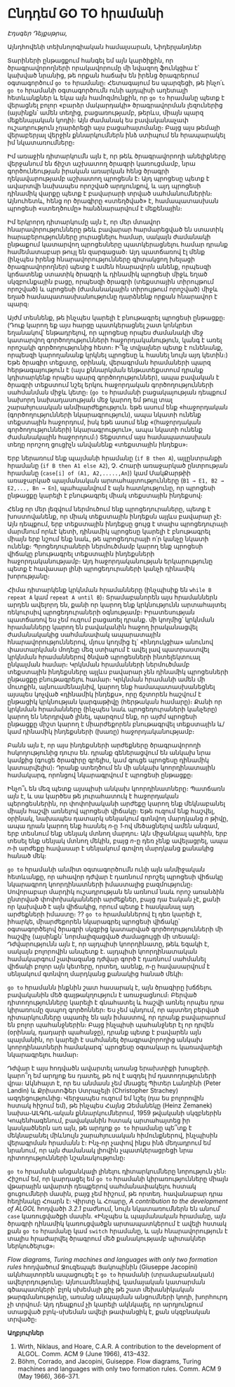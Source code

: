 
# Ընդդեմ GO TO հրամանի

_Էդսգեր Դեյքսթրա_,

Այնդհովենի տեխնոլոգիական համալսարան, Նիդերլանդներ

Տարիների ընթացքում հանգել եմ այն կարծիքին, որ ծրագրավորողների որակավորումը մի նվազող ֆունկցիա է՝ կախված նրանից, թե որքան հաճախ են իրենց ծրագրերում օգտագործում `go to` հրամանը։ Հետագայում ես պարզեցի, թե ինչո՛ւ `go to` հրամանի օգտագործումն ունի այդպիսի աղետալի հետևանքներ և եկա այն համոզմունքին, որ `go to` հրամանը պետք է վերացնել բոլոր «բարձր մակարդակի» ծրագրավորման լեզուներից (այսինքն՝ ամեն տեղից, բացառությամբ, թերևս, միայն պարզ մեքենայական կոդի)։ Այն ժամանակ ես բավականաչափ ուշադրություն չդարձրեցի այս բացահայտմանը։ Բայց այս թեմայի վերաբերյալ վերջին քննարկումներն ինձ ստիպում են հրապարակել իմ նկատառումները։

Իմ առաջին դիտարկումն այն է, որ թեև ծրագրավորողի անելիքները վերջանում են ճիշտ աշխատող ծրագրի կառուցմամբ, նրա գործունեության իրական առարկան հենց ծրագրի ղեկավարությամբ աշխատող պրոցեսն է։ Այդ պրոցեսը պետք է ավարտվի նախապես որոշված արդյունքով, և այդ պրոցեսի դինամիկ վարքը պետք է բավարարի տրված սահմանումներին։ Այնուհետև, հենց որ ծրագիրը «ստեղծված» է, համապատասխան պրոցեսի «ստեղծումը» հանձնարարվում է մեքենային։

Իմ երկրորդ դիտարկումը այն է, որ մեր մտավոր հնարավորությունները թեև բավարար հարմարեցված են ստատիկ հարաբերությունները յուրացնելու համար, սակայն ժամանակի ընթաքում կատարվող պրոցեսները պատկերացնելու համար դրանք համեմատաբար թույլ են զարգացած։ Այդ պատճառով էլ մենք (ինչպես իրենց հնարավորությունները գիտակցող խելացի ծրագրավորողներ) պետք է ամեն հնարավորն անենք, որպեսզի կրճատենք ստատիկ ծրագրի և դինամիկ պրոցեսի միջև եղած սկզբունքային բացը, որպեսզի ծրագրի (տեքստային տիրույթում որոշված) և պրոցեսի (ժամանակային տիրույթում որոշված) միջև եղած համապատասխանությունը դարձնենք որքան հնարավոր է պարզ։

Այժմ տեսնենք, թե ինչպես կարելի է բնութագրել պրոցեսի ընթացքը։ (Դուք կարող եք այս հարցը պատկերացնել շատ կոնկրետ եղանակով՝ ենթադրելով, որ պրոցեսը որպես ժամանակի մեջ կատարվող գործողությունների հաջորդականություն, կանգ է առել որոշակի գործողությունից հետո։ Ի՞նչ տվյալներ պետք է ունենանք, որպեսզի կարողանանք կրկնել պրոցեսը և հասնել նույն այդ կետին։) Եթե ծրագիր տեքստը, օրինակ, վերագրման հրամաների պարզ հերթագայություն է (այս քննարկման ենթատեքստում դրանք կդիտարկենք որպես պարզ գործողություններ), ապա բավական է ծրագրի տեքստում նշել երկու հաջորդական գործողությունների սահմանման միջև կետը։ (`go to` հրամանի բացակայության դեպքում նախորդ նախադասության մեջ կարող եմ թույլ տալ շարահյուսական անմիարժեքություն․ եթե ասում ենք «հաջորդական (գործողությունների նկարագրություն), ապա նկատի ունենք տեքստային հաջորդում, իսկ եթե ասում ենք «(հաջորդական գործողությունների) նկարագրություն», ապա նկատի ունենք ժամանակային հաջորդում։) Տեքստում այս համապատասխան տեղը որոշող ցուցիչն անվանենք «տեքստային ինդեքս»։

Երբ ներառում ենք պայմանի հրամանը (`if B then A`), այլընտրանքի հրամանը (`if B then A1 else A2`), Չ. Հոարի առաջարկած ընտրության հրամանը (`case[i] of (A1, A2,.....,An`)) կամ ՄակՔարթիի առաջարկած պայմանական արտահայտությունները (`B1 → E1, B2 → E2,..., Bn → En`), պահպանվում է այն հատկությունը, որ պրոցեսի ընթացքը կարելի է բնութագրել միակ տեքստային ինդեքսով։

Հենց որ մեր լեզվում ներմուծում ենք պրոցեդուրաները, պետք է խոստովանենք, որ միակ տեքստային ինդեքսն այլևս բավարար չէ։ Այն դեպքում, երբ տեքստային ինդեքսը ցույց է տալիս պրոցեդուրայի մարմնում որևէ կետի, դինամիկ պրոցեսը կարելի է բնութագրել միայն երբ նշում ենք նաև, թե պրոցեդուրայի ո՛ր կանչը նկատի ունենք։ Պրոցեդուրաների ներմուծմամբ կարող ենք պրոցեսի վիճակը բնութագրել տեքստային ինդեքսների հաջորդականությամբ։ Այդ հաջորդականության երկարությունը պետք է հավասար լինի պրոցեդուրաների կանչի դինամիկ խորությանը։

Հիմա դիտարկենք կրկնման հրամանները (ինչպիսիք են `while B repeat A` կամ `repeat A until B`)։ Տրամաբանորեն այս հրամաններն արդեն ավելորդ են, քանի որ կարող ենք կրկնությունն արտահայտել ռեկուրսիվ պրոցեդուրաների օգնությամբ։ Իրատեսության պատճառով ես չեմ ուզում բացառել դրանք․ մի կողմից՝ կրկնման հրամանները կարող են բավականին հաջող իրականացվել ժամանակակից սահմանափակ ապարատային հնարավորություններով, մյուս կողմից էլ` «ինդուկցիա» անունով փաստարկման մոդելը մեզ ստիպում է ավել լավ պատրաստվել կրկնման հրամաններով ծնված պրոցեսների ինտելեկտուալ ընկալման համար։ Կրկնման հրամանների ներմուծմամբ տեքստային ինդեքսները այլևս բավարար չեն դինամիկ պրոցեսների ընթացքը բնութագրելու համար։ Կրկնման հրամանի ամեն մի մուտքին, այնուամենայնիվ, կարող ենք համապատասխանեցնել այսպես կոչված «դինամիկ ինդեքս», որը ճշտորեն հաշվում է ընթացիկ կրկնության կարգաթիվը (հերթական համարը)։ Քանի որ կրկնման հրամանները (ինչպես նաև պրոցեդուրաների կանչերը) կարող են ներդրված լինել, պարզում ենք, որ այժմ պրոցեսի ընթացքը միշտ կարող է միարժեքորեն բնութագրվել տեքստային և/կամ դինամիկ ինդեքսների (խառը) հաջորդականությամբ։

Բանն այն է, որ այս ինդեքսների արժեքները ծրագրավորողի հսկողությունից դուրս են․ դրանք գեներացվում են անկախ նրա կամքից (գուցե ծրագիրը գրելիս, կամ գուցե պրոցեսը դինամիկ կատարվելիս)։ Դրանք ստեղծում են մի անկախ կոորդինատային համակարգ, որոնցով նկարագրվում է պրոցեսի ընթացքը։

Ինչո՞ւ են մեզ պետք այսպիսի անկախ կոորդինատները։ Պատճառն այն է, և սա կարծես թե յուրահատուկ է հաջորդական պերոցեսներին, որ փոփոխականի արժեքը կարող ենք մեկնաբանել միայն հաշվի առնելով պրոցեսի վիճակը։ Եթե ուզում ենք հաշվել, օրինակ, նախապես դատարկ սենյակում գտնվող մարդկանց _n_ թիվը, ապա դրան կարող ենք հասնել _n_֊ը _1_֊ով մեծացնելով ամեն անգամ, երբ տեսնում ենք սենյակ մտնող մարդու։ Այն միջանկյալ պահին, երբ տեսել ենք սենյակ մտնող մեկին, բայց _n_-ը դեռ չենք ավելացրել, ապա _n_֊ի արժեքը հավասար է սենյակում գտվող մարդկանց քանակից հանած մեկ։

`go to` հրամանի անմիտ օգտագործումն ունի այն անմիջական հետևանքը, որ ահավոր դժվար է դառնում որոշել պրոցեսի վիճակը նկարագրող կոորդինատների իմաստալից բազմությունը։ Սովորաբար մարդիկ ուշադրության են առնում նաև որոշ առանձին ընտրված փոփոխականների արժեքներ, բայց դա էական չէ, քանի որ կախված է այն վիճակից, որում պետք է հասկանալ այդ արժեքների իմաստը։ ?? `go to` հրամաններով էլ դեռ կարելի է, իհարկե, միարժեքորեն նկարագրել պրոցեսի վիճակը՝ օգտագործելով ծրագրի սկզբից կատարված գործողությունների մի հաշվիչ (այսինքն՝ նորմալիզացված ժամացույցի մի տեսակ)։ Դժվարությունն այն է, որ այդպիսի կոորդինատը, թեև եզակի է, սակայն բոլորովին անպետք է․ այդպիսի կոորդինատական համակարգում չափազանց դժվար գործ է դառնում սահմանել վիճակի բոլոր այն կետերը, որտեղ, ասենք, _n_֊ը հավասարվում է սենյակում գտնվող մարդկանց քանակից հանած մեկի։

`go to` հրամանն ինքնին շատ հասարակ է, այն ծրագիրը խճճելու բավականին մեծ գայթակղություն է առաջացնում։ Բերված դիտողությունները կարելի է գնահատել և հաշվի առնել որպես դրա կիրառումը զսպող գործոններ։ Ես չեմ պնդում, որ այստեղ բերված դիտարկումները սպառիչ են այն իմաստով, որ դրանք բավարարում են բոլոր պահանջներին։ Բայց ինչպիսի պահանջներ էլ որ դրվեն (օրինակ, դադարի պահանջը), դրանք պետք է բավարեն այն պայմանին, որ կարելի է սահմանել ծրագրավորողից անկախ կոորդինատների համակարգ՝ պրոցեսը օգտակար ու կառավարելի նկարագրելու համար։

Դժվար է այս հոդվածն ավարտել առանց երախտիքի խոսքերի. կարո՞ղ եմ արդյոք ես դատել, թե ով է ազդել իմ դատողություների վրա։ Ակնհայտ է, որ ես անմասն չեմ մնացել Պիտեր Լանդինի (Peter Landin) և Քրիստոֆեր Ստրաչեյի (Christopher Strachey) ազդեցությունից։ Վերջապես ուզում եմ նշել (դա ես բոլորովին հստակ հիշում եմ), թե ինչպես Հայնց Զեմանեկը (Heinz Zemanek) նախա֊ԱԼԳՈԼ֊ական քննարկումներում, 1959 թվականի սկզբներին Կոպենհագենում, բավականին հստակ արտահայտեց իր կասկածներն առ այն, թե արդյոք `go to` հրամանը պե՞տք է մեկնաբանել միևնույն շարահյուսական հիմունքներով, ինչպիսին վերագրման հրամանն է։ Ինչ֊որ չափով ինքս ինձ մեղադրում եմ նրանում, որ այն ժամանակ լիովին չպատկերացրեցի նրա դիտողությունների նշանակությունը։

`go to` հրամանի անցանկալի լինելու դիտարկումները նորություն չեն։ Հիշում եմ, որ կարդացել եմ `go to` հրամանի կիրառությունները միայն վթարային ավարտի դեպքերով սահմանափակելու հստակ ցուցումների մասին, բայց չեմ հիշում, թե որտեղ. հավանաբար դրա հեղինակը Հոարն է։ Վիրտը և Հոարը, _A contribution to the development of ALGOL_ հոդվածի _3.2.1_ բաժնում, նույն նկատառումներն են անում՝ `case` կառուցվածքի մասին. «Ինչպես և պայմանական հրամանը, այն ծրագրի դինամիկ կառուցվածքն արտապատկերում է ավելի հստակ քան `go to` հրամանը կամ `switch` հրամանը, և այն հնարավորություն է տալիս հրաժարվել ծրագրում մեծ քանակությամբ պիտակներ ներկուծելուց»։

_Flow diagrams, Turing machines and languages with only two formation rules_ հոդվածում Ջուզեպպե Յակոպինին (Giuseppe Jacopini) ակնհայտորեն ապացուցել է `go to` հրամանի (տրամաբանական) ավելորդությունը։ Այնուամենայնիվ, կամայական կատարման գծապատկերի՝ բլոկ սխեմայի քիչ թե շատ մեխանիկական թարգմանությունը, առանց անպայման անցումների կոդի, խորհուրդ չի տրվում։ Այդ դեպքում չի կարելի ակնկալել, որ արդյունքում ստացված բլոկ-սխեման ավելի թափանցիկ է, քան սկզբնական տրվածը։

__Աղբյուրներ__

1. Wirth, Niklaus, and Hoare, C.A.R. A contribution to the development of ALGOL. Comm. ACM 9 (June 1966), 413–432.
2. Böhm, Corrado, and Jacopini, Guiseppe. Flow diagrams, Turing machines and languages with only two formation rules. Comm. ACM 9 (May 1966), 366–371.

